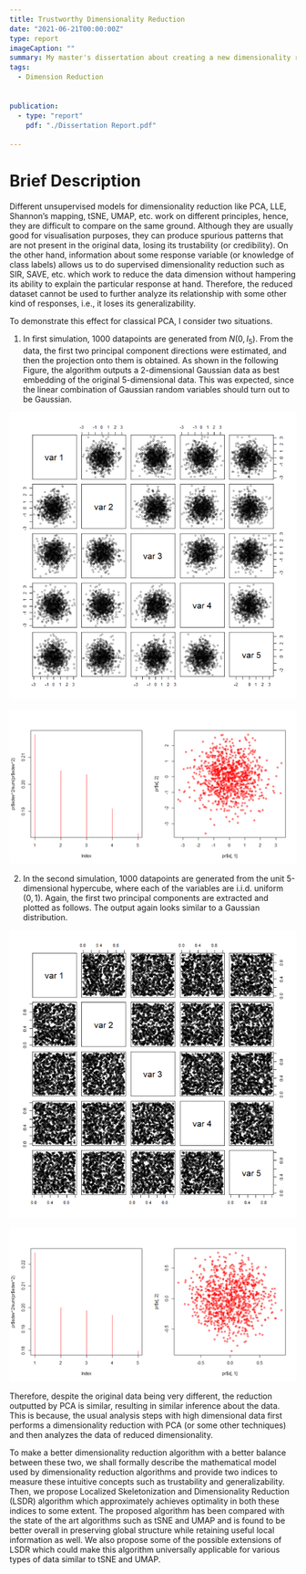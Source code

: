 ```yaml
---
title: Trustworthy Dimensionality Reduction
date: "2021-06-21T00:00:00Z"
type: report
imageCaption: ""    
summary: My master's dissertation about creating a new dimensionality reduction technique which is trustworthy.
tags:
  - Dimension Reduction


publication:
  - type: "report"
    pdf: "./Dissertation Report.pdf"

---
```


# Brief Description

Different unsupervised models for dimensionality reduction like PCA, LLE, Shannon’s mapping, tSNE, UMAP, etc. work on different principles, hence, they are difficult to compare on the same ground. Although they are usually good for visualisation purposes, they can produce spurious patterns that are not present in the original data, losing its trustability (or credibility). On the other hand, information about some response variable (or knowledge of class labels) allows us to do supervised dimensionality reduction such as SIR, SAVE, etc. which work to reduce the data dimension without hampering its ability to explain the particular response at hand. Therefore, the reduced dataset cannot be used to further analyze its relationship with some other kind of responses, i.e., it loses its generalizability.

To demonstrate this effect for classical PCA, I consider two situations.

1. In first simulation, 1000 datapoints are generated from $N(0, I_5)$. From the data, the first two principal component directions were estimated, and then the projection onto them is obtained. As shown in the following Figure, the algorithm outputs a 2-dimensional Gaussian data as best embedding of the original 5-dimensional data. This was expected, since the linear combination of Gaussian random variables should turn out to be Gaussian.

![Original Data](data-normal.png)

![PCA Projection](data-normal-pca.png)

2. In the second simulation, 1000 datapoints are generated from the unit 5-dimensional hypercube, where each of the variables are i.i.d. uniform $(0, 1)$. Again, the first two principal components are extracted and plotted as follows. The output again looks similar to a Gaussian distribution.

![Original Data 2](data-uniform.png)

![PCA Projection 2](data-uniform-pca.png)


Therefore, despite the original data being very different, the reduction outputted by PCA is similar, resulting in similar inference about the data. This is because, the usual analysis steps with high dimensional data first performs a dimensionality reduction with PCA (or some other techniques) and then analyzes the data of reduced dimensionality.

To make a better dimensionality reduction algorithm with a better balance between these two, we shall formally describe the mathematical model used by dimensionality reduction algorithms and provide two indices to measure these intuitive concepts such as trustability and generalizability. Then, we propose Localized Skeletonization and Dimensionality Reduction (LSDR) algorithm which approximately achieves optimality in both these indices to some extent. The proposed algorithm has been compared with the state of the art algorithms such as tSNE and UMAP and is found to be better overall in preserving global structure while retaining useful local information as well. We also propose some of the possible extensions of LSDR which could make this algorithm universally applicable for various types of data similar to tSNE and UMAP.










